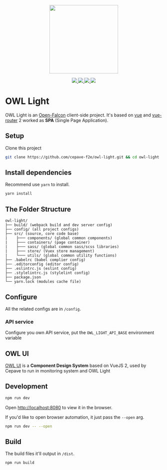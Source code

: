 <p align="center">
  <img width="220" src="https://raw.githubusercontent.com/cepave-f2e/owl-light/dev/assets/logo.png" />
</p>

<p align="center">
  <a href="https://circleci.com/gh/cepave-f2e/owl-light" alt="Build Status" target="_blank">
    <img src="https://img.shields.io/circleci/project/github/cepave-f2e/owl-light/dev.svg" />
  </a>
  <a href="https://codecov.io/gh/cepave-f2e/owl-light" alt="Coverage" target="_blank">
    <img src="https://img.shields.io/codecov/c/github/cepave-f2e/owl-light.svg" />
  </a>
  <a href="https://github.com/cepave-f2e/owl-light/releases">
    <img src="https://img.shields.io/github/tag/cepave-f2e/owl-light.svg" />
  </a>
  <img src="https://img.shields.io/github/license/cepave-f2e/owl-light.svg" />
</p>


# OWL Light

OWL Light is an [Open-Falcon](https://github.com/open-falcon) client-side project. It's based on [vue](https://github.com/vuejs/vue) and [vue-router](https://github.com/vuejs/vue-router) 2 worked as **SPA** (Single Page Application).

## Setup

Clone this project

```sh
git clone https://github.com/cepave-f2e/owl-light.git && cd owl-light
```

## Install dependencies

Recommend use `yarn` to install.

```sh
yarn install
```



## The Folder Structure

```
owl-light/
├── build/ (webpack build and dev server config)
├── config/ (all project configs)
├── src/ (source, core code base)
|    ├─── components/ (global common components)
|    ├─── containers/ (page container)
|    ├─── sass/ (global common sass/scss libraries)
|    ├─── store/ (Vuex store management)
|    └─── utils/ (global common utility functions)
├── .babelrc (babel complier config)
├── .editorconfig (editor config)
├── .eslintrc.js (eslint config)
├── .stylelintrc.js (stylelint config)
├── package.json
└── yarn.lock (modules cache file)
```


## Configure

All the related configs are in `/config`.


### API service

Configure you own API service, put the `OWL_LIGHT_API_BASE` environment variable


## OWL UI

[OWL UI](https://cepave-f2e.github.io/vue-owl-ui) is a **Component Design System** based on VueJS 2, used by Cepave to run in monitoring system and OWL Light



## Development

```sh
npm run dev
```

Open [http://localhost:8080](http://localhost:8080) to view it in the browser.


If you'd like to open browser automation, it just pass the `--open` arg.

```sh
npm run dev -- --open
```

## Build

The build files it'll output in `/dist`.

```sh
npm run build
```
